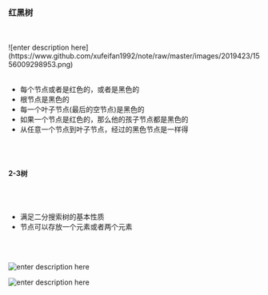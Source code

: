 ### 红黑树
<br>
<br>
![enter description here](https://www.github.com/xufeifan1992/note/raw/master/images/2019423/1556009298953.png)

<br>
<br>

* 每个节点或者是红色的，或者是黑色的
* 根节点是黑色的
* 每一个叶子节点(最后的空节点)是黑色的
* 如果一个节点是红色的，那么他的孩子节点都是黑色的
* 从任意一个节点到叶子节点，经过的黑色节点是一样得

<br>
<br>



#### 2-3树

<br>
<br>

*  满足二分搜索树的基本性质
* 节点可以存放一个元素或者两个元素

<br>
<br>


![enter description here](https://www.github.com/xufeifan1992/note/raw/master/images/2019423/1556010461410.png)

![enter description here](https://www.github.com/xufeifan1992/note/raw/master/images/2019423/1556010477033.png)


<br>
<br>
